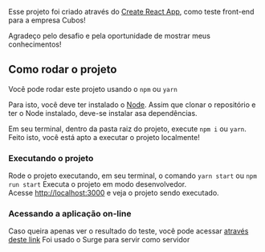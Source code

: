 Esse projeto foi criado através do [Create React App](https://github.com/facebook/create-react-app),
como teste front-end para a empresa Cubos!

Agradeço pelo desafio e pela oportunidade de mostrar meus conhecimentos!

## Como rodar o projeto

Você pode rodar este projeto usando o `npm` ou `yarn`

Para isto, você deve ter instalado o [Node](https://nodejs.org/en/).
Assim que clonar o repositório e ter o Node instalado, deve-se instalar asa dependências.

Em seu terminal, dentro da pasta raiz do projeto, execute `npm i` ou `yarn`.
Feito isto, você está apto a executar o projeto localmente!

### Executando o projeto

Rode o projeto executando, em seu terminal, o comando `yarn start` ou `npm run start`
Executa o projeto em modo desenvolvedor.<br />
Acesse [http://localhost:3000](http://localhost:3000) e veja o projeto sendo executado.

### Acessando a aplicação on-line

Caso queira apenas ver o resultado do teste, você pode acessar [através deste link](http://movieup-cubos.surge.sh)
Foi usado o Surge para servir como servidor


